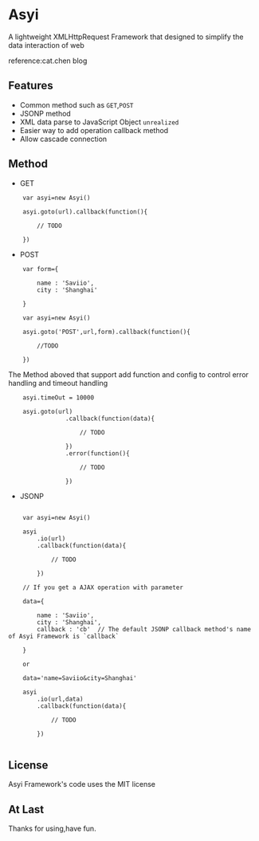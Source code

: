 Asyi
====

A lightweight XMLHttpRequest Framework that designed to simplify the data interaction of web 

reference:cat.chen blog



## Features

* Common method such as `GET`,`POST`
* JSONP method 
* XML data parse to JavaScript Object     `unrealized`
* Easier way to add operation callback method
* Allow cascade connection

## Method

* GET

```
	var asyi=new Asyi()

	asyi.goto(url).callback(function(){

		// TODO

	})
```

* POST

```
	var form={

		name : 'Saviio',
		city : 'Shanghai'

	}	

	var asyi=new Asyi()

	asyi.goto('POST',url,form).callback(function(){
		
		//TODO

	})

```

The Method aboved that support add function and config to control error handling and timeout handling

```
	asyi.timeOut = 10000

	asyi.goto(url)
				.callback(function(data){

					// TODO

				})
				.error(function(){

					// TODO

				})

```


* JSONP 

```
	
	var asyi=new Asyi()

	asyi
		.io(url)
		.callback(function(data){

			// TODO

		})

	// If you get a AJAX operation with parameter

	data={

		name : 'Saviio',
		city : 'Shanghai',
		callback : 'cb'  // The default JSONP callback method's name of Asyi Framework is `callback`

	} 

	or

	data='name=Saviio&city=Shanghai'

	asyi
		.io(url,data)
		.callback(function(data){
			
			// TODO

		})


```	


## License

Asyi Framework's code uses the MIT license

## At Last

Thanks for using,have fun.


